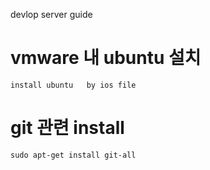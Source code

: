 devlop server guide

# vmware  내 ubuntu  설치
    install ubuntu   by ios file 

# git 관련 install
    sudo apt-get install git-all






